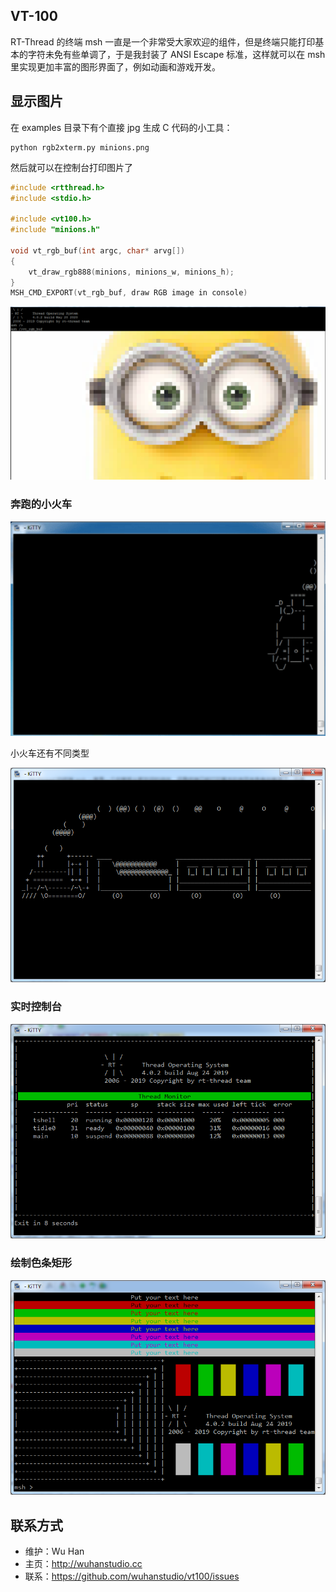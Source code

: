 ## VT-100

RT-Thread 的终端 msh 一直是一个非常受大家欢迎的组件，但是终端只能打印基本的字符未免有些单调了，于是我封装了 ANSI Escape 标准，这样就可以在 msh 里实现更加丰富的图形界面了，例如动画和游戏开发。

## 显示图片

在 examples 目录下有个直接 jpg 生成 C 代码的小工具：

```
python rgb2xterm.py minions.png
```

然后就可以在控制台打印图片了

```C
#include <rtthread.h>
#include <stdio.h>

#include <vt100.h>
#include "minions.h"

void vt_rgb_buf(int argc, char* arvg[])
{
    vt_draw_rgb888(minions, minions_w, minions_h);
}
MSH_CMD_EXPORT(vt_rgb_buf, draw RGB image in console)
```

![](doc/minions.png)

### 奔跑的小火车

![](./doc/sl.gif)

小火车还有不同类型

![](./doc/sl_c.png)

### 实时控制台

![](./doc/monitor.png)



### 绘制色条矩形

![](./doc/color.png)



## 联系方式

- 维护：Wu Han
- 主页：http://wuhanstudio.cc
- 联系：https://github.com/wuhanstudio/vt100/issues
